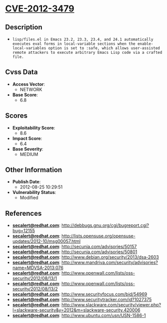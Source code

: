 
# [CVE-2012-3479](http://debbugs.gnu.org/cgi/bugreport.cgi?bug=12155)

## Description

- `lisp/files.el in Emacs 23.2, 23.3, 23.4, and 24.1 automatically executes eval forms in local-variable sections when the enable-local-variables option is set to :safe, which allows user-assisted remote attackers to execute arbitrary Emacs Lisp code via a crafted file.`

## Cvss Data

- **Access Vector**:
  - NETWORK
- **Base Score**:
  - 6.8

## Scores

- **Exploitability Score**:
  - 8.6
- **Impact Score**:
  - 6.4
- **Base Severity**:
  - MEDIUM

## Other Information

- **Publish Date**:
  - 2012-08-25 10:29:51
- **Vulnerability Status**:
  - Modified

## References

- **secalert@redhat.com**: http://debbugs.gnu.org/cgi/bugreport.cgi?bug=12155
- **secalert@redhat.com**: http://lists.opensuse.org/opensuse-updates/2012-10/msg00057.html
- **secalert@redhat.com**: http://secunia.com/advisories/50157
- **secalert@redhat.com**: http://secunia.com/advisories/50801
- **secalert@redhat.com**: http://www.debian.org/security/2013/dsa-2603
- **secalert@redhat.com**: http://www.mandriva.com/security/advisories?name=MDVSA-2013:076
- **secalert@redhat.com**: http://www.openwall.com/lists/oss-security/2012/08/13/1
- **secalert@redhat.com**: http://www.openwall.com/lists/oss-security/2012/08/13/2
- **secalert@redhat.com**: http://www.securityfocus.com/bid/54969
- **secalert@redhat.com**: http://www.securitytracker.com/id?1027375
- **secalert@redhat.com**: http://www.slackware.com/security/viewer.php?l=slackware-security&y=2012&m=slackware-security.420006
- **secalert@redhat.com**: http://www.ubuntu.com/usn/USN-1586-1
